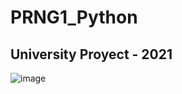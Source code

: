 # PRNG1_Python
## University Proyect - 2021
![image](https://user-images.githubusercontent.com/67779237/125232859-24360a00-e2a3-11eb-82dd-07b1930c53ae.png)
